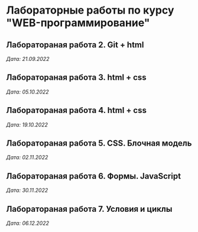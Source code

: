 # Лабораторные работы по курсу "WEB-программирование"

## Лаборатораная работа 2. Git  + html

*Дата: 21.09.2022*

## Лаборатораная работа 3. html + css

*Дата: 05.10.2022*

## Лаборатораная работа 4. html + css

*Дата: 19.10.2022*

## Лаборатораная работа 5. CSS. Блочная модель

*Дата: 02.11.2022*

## Лаборатораная работа 6. Формы. JavaScript

*Дата: 30.11.2022*

## Лаборатораная работа 7. Условия и циклы

*Дата: 06.12.2022*